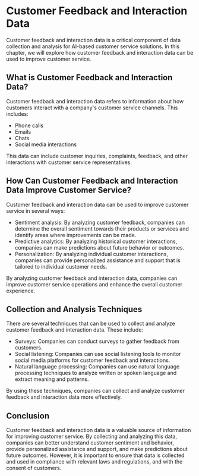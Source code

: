 Customer Feedback and Interaction Data
==================================================================================================

Customer feedback and interaction data is a critical component of data collection and analysis for AI-based customer service solutions. In this chapter, we will explore how customer feedback and interaction data can be used to improve customer service.

What is Customer Feedback and Interaction Data?
-----------------------------------------------

Customer feedback and interaction data refers to information about how customers interact with a company's customer service channels. This includes:

* Phone calls
* Emails
* Chats
* Social media interactions

This data can include customer inquiries, complaints, feedback, and other interactions with customer service representatives.

How Can Customer Feedback and Interaction Data Improve Customer Service?
------------------------------------------------------------------------

Customer feedback and interaction data can be used to improve customer service in several ways:

* Sentiment analysis: By analyzing customer feedback, companies can determine the overall sentiment towards their products or services and identify areas where improvements can be made.
* Predictive analytics: By analyzing historical customer interactions, companies can make predictions about future behavior or outcomes.
* Personalization: By analyzing individual customer interactions, companies can provide personalized assistance and support that is tailored to individual customer needs.

By analyzing customer feedback and interaction data, companies can improve customer service operations and enhance the overall customer experience.

Collection and Analysis Techniques
----------------------------------

There are several techniques that can be used to collect and analyze customer feedback and interaction data. These include:

* Surveys: Companies can conduct surveys to gather feedback from customers.
* Social listening: Companies can use social listening tools to monitor social media platforms for customer feedback and interactions.
* Natural language processing: Companies can use natural language processing techniques to analyze written or spoken language and extract meaning and patterns.

By using these techniques, companies can collect and analyze customer feedback and interaction data more effectively.

Conclusion
----------

Customer feedback and interaction data is a valuable source of information for improving customer service. By collecting and analyzing this data, companies can better understand customer sentiment and behavior, provide personalized assistance and support, and make predictions about future outcomes. However, it is important to ensure that data is collected and used in compliance with relevant laws and regulations, and with the consent of customers.
